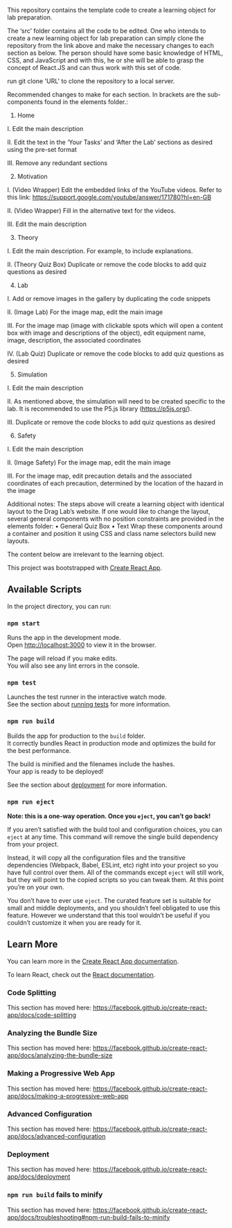 This repository contains the template code to create a learning object for lab preparation. 

 The ‘src’ folder contains all the code to be edited. One who intends to create a new learning object for lab preparation can simply clone the repository from the link above and make the necessary changes to each section as below. The person should have some basic knowledge of HTML, CSS, and JavaScript and with this, he or she will be able to grasp the concept of React.JS and can thus work with this set of code.

 run git clone 'URL' to clone the repository to a local server. 

Recommended changes to make for each section. In brackets are the sub-components found in the elements folder.:
1.	Home 

I.	Edit the main description

II.	Edit the text in the ‘Your Tasks’ and ‘After the Lab’ sections as desired using the pre-set format 

III.	Remove any redundant sections 

2.	Motivation

I.	(Video Wrapper) Edit the embedded links of the YouTube videos. Refer to this link: https://support.google.com/youtube/answer/171780?hl=en-GB

II.	(Video Wrapper) Fill in the alternative text for the videos.

III.	Edit the main description 

3.	Theory

I.	Edit the main description. For example, to include explanations.

II.	(Theory Quiz Box) Duplicate or remove the code blocks to add quiz questions as desired

4.	Lab 

I.	Add or remove images in the gallery by duplicating the code snippets

II.	(Image Lab) For the image map, edit the main image

III.	For the image map (image with clickable spots which will open a content box with image and descriptions of the object), edit equipment name, image, description, the associated coordinates

IV.	(Lab Quiz) Duplicate or remove the code blocks to add quiz questions as desired

5.	Simulation

I.	Edit the main description

II.	As mentioned above, the simulation will need to be created specific to the lab. It is recommended to use the P5.js library (https://p5js.org/).

III.	Duplicate or remove the code blocks to add quiz questions as desired

6.	Safety

I.	Edit the main description

II.	(Image Safety) For the image map, edit the main image

III.	For the image map, edit precaution details and the associated coordinates of each precaution, determined by the location of the hazard in the image

Additional notes:
The steps above will create a learning object with identical layout to the Drag Lab’s website. If one would like to change the layout, several general components with no position constraints are provided in the elements folder:
•	General Quiz Box
•	Text
Wrap these components around a container and position it using CSS and class name selectors build new layouts. 



The content below are irrelevant to the learning object.

This project was bootstrapped with [Create React App](https://github.com/facebook/create-react-app).

## Available Scripts

In the project directory, you can run:

### `npm start`

Runs the app in the development mode.<br />
Open [http://localhost:3000](http://localhost:3000) to view it in the browser.

The page will reload if you make edits.<br />
You will also see any lint errors in the console.

### `npm test`

Launches the test runner in the interactive watch mode.<br />
See the section about [running tests](https://facebook.github.io/create-react-app/docs/running-tests) for more information.

### `npm run build`

Builds the app for production to the `build` folder.<br />
It correctly bundles React in production mode and optimizes the build for the best performance.

The build is minified and the filenames include the hashes.<br />
Your app is ready to be deployed!

See the section about [deployment](https://facebook.github.io/create-react-app/docs/deployment) for more information.

### `npm run eject`

**Note: this is a one-way operation. Once you `eject`, you can’t go back!**

If you aren’t satisfied with the build tool and configuration choices, you can `eject` at any time. This command will remove the single build dependency from your project.

Instead, it will copy all the configuration files and the transitive dependencies (Webpack, Babel, ESLint, etc) right into your project so you have full control over them. All of the commands except `eject` will still work, but they will point to the copied scripts so you can tweak them. At this point you’re on your own.

You don’t have to ever use `eject`. The curated feature set is suitable for small and middle deployments, and you shouldn’t feel obligated to use this feature. However we understand that this tool wouldn’t be useful if you couldn’t customize it when you are ready for it.

## Learn More

You can learn more in the [Create React App documentation](https://facebook.github.io/create-react-app/docs/getting-started).

To learn React, check out the [React documentation](https://reactjs.org/).

### Code Splitting

This section has moved here: https://facebook.github.io/create-react-app/docs/code-splitting

### Analyzing the Bundle Size

This section has moved here: https://facebook.github.io/create-react-app/docs/analyzing-the-bundle-size

### Making a Progressive Web App

This section has moved here: https://facebook.github.io/create-react-app/docs/making-a-progressive-web-app

### Advanced Configuration

This section has moved here: https://facebook.github.io/create-react-app/docs/advanced-configuration

### Deployment

This section has moved here: https://facebook.github.io/create-react-app/docs/deployment

### `npm run build` fails to minify

This section has moved here: https://facebook.github.io/create-react-app/docs/troubleshooting#npm-run-build-fails-to-minify
